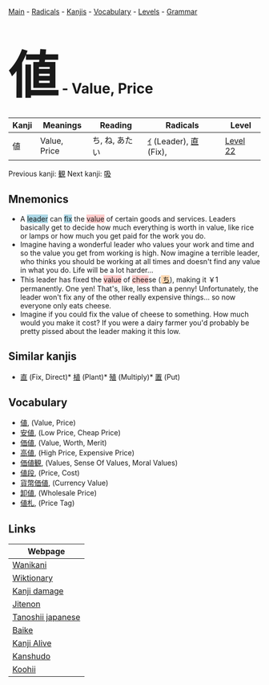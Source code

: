 <style> bigfont {font-size: 100px}</style>
[Main](../index.md) -
[Radicals](../radicals.md) -
[Kanjis](../kanjis.md) -
[Vocabulary](../vocabulary.md) -
[Levels](../levels.md) -
[Grammar](../grammar.md)
# <bigfont> 値</bigfont> - Value, Price 

| Kanji | Meanings | Reading | Radicals | Level |
| --- | --- | --- | --- | --- |
| 値 | Value, Price | ち, ね, あたい | [ｲ](../radicals/ｲ.md) (Leader), [直](../radicals/直.md) (Fix),  | [Level 22](../levels/wk_level22.md) |

Previous kanji: [観](観.md) Next kanji: [吸](吸.md) 

## Mnemonics
 * A <span style="background-color:#ADD8E6"> leader</span> can <span style="background-color:#ADD8E6"> fix</span> the <span style="background-color:#ffcccb"> value</span> of certain goods and services. Leaders basically get to decide how much everything is worth in value, like rice or lamps or how much you get paid for the work you do.
* Imagine having a wonderful leader who values your work and time and so the value you get from working is high. Now imagine a terrible leader, who thinks you should be working at all times and doesn't find any value in what you do. Life will be a lot harder...
* This leader has fixed the <span style="background-color:#ffcccb"> value</span> of <span style="background-color:#ffcccb"> chee</span>se (<span style="background-color:#fed8b1"> [ち](https://jisho.org/search/ち)</span>), making it ￥1 permanently. One yen! That's, like, less than a penny! Unfortunately, the leader won't fix any of the other really expensive things... so now everyone only eats cheese.
* Imagine if you could fix the value of cheese to something. How much would you make it cost? If you were a dairy farmer you'd probably be pretty pissed about the leader making it this low.


## Similar kanjis
 * [直](直.md) (Fix, Direct)* [植](植.md) (Plant)* [殖](殖.md) (Multiply)* [置](置.md) (Put)


## Vocabulary
 * [値](../vocabulary/値.md), (Value, Price)
* [安値](../vocabulary/値.md), (Low Price, Cheap Price)
* [価値](../vocabulary/値.md), (Value, Worth, Merit)
* [高値](../vocabulary/値.md), (High Price, Expensive Price)
* [価値観](../vocabulary/値.md), (Values, Sense Of Values, Moral Values)
* [値段](../vocabulary/値.md), (Price, Cost)
* [貨幣価値](../vocabulary/値.md), (Currency Value)
* [卸値](../vocabulary/値.md), (Wholesale Price)
* [値札](../vocabulary/値.md), (Price Tag)



## Links 

| Webpage |
| --- |
| [Wanikani          ](https://www.wanikani.com/kanji/値) |
| [Wiktionary        ](https://en.wiktionary.org/wiki/値) |
| [Kanji damage      ](http://www.kanjidamage.com/kanji/search?utf8=✓&q=値) |
| [Jitenon           ](https://jitenon.com/kanji/値) |
| [Tanoshii japanese ](https://www.tanoshiijapanese.com/dictionary/kanji.cfm?k=値) |
| [Baike             ](https://baike.baidu.com/item/値) |
| [Kanji Alive       ](https://app.kanjialive.com/値) |
| [Kanshudo          ](https://www.kanshudo.com/searchmn?q=値) |
| [Koohii            ](https://kanji.koohii.com/study/kanji/値) |
